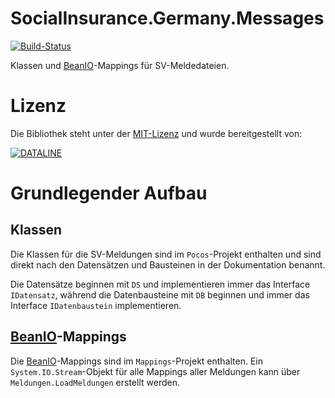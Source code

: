 ﻿# SocialInsurance.Germany.Messages

[![Build-Status](https://img.shields.io/teamcity/https/build.service-dataline.de:8081/s/OpenSource_DguvValidator.svg?label=TeamCity)](https://build.service-dataline.de:8081/viewType.html?buildTypeId=OpenSource_SocialInsuranceGermanyMessages&guest=1)

Klassen und [BeanIO](https://github.com/FubarDevelopment/beanio-net)-Mappings für SV-Meldedateien.

# Lizenz

Die Bibliothek steht unter der [MIT-Lizenz](LICENSE.md)
und wurde bereitgestellt von:

[![DATALINE](http://www.dataline.de/images/Logo_kleiner.png)](http://www.dataline.de)

# Grundlegender Aufbau

## Klassen

Die Klassen für die SV-Meldungen sind im ```Pocos```-Projekt enthalten und sind direkt
nach den Datensätzen und Bausteinen in der Dokumentation benannt.

Die Datensätze beginnen mit ```DS``` und implementieren immer das Interface ```IDatensatz```,
während die Datenbausteine mit ```DB``` beginnen und immer das Interface ```IDatenbaustein```
implementieren.

## [BeanIO](https://github.com/FubarDevelopment/beanio-net)-Mappings

Die [BeanIO](https://github.com/FubarDevelopment/beanio-net)-Mappings sind im ```Mappings```-Projekt
enthalten. Ein ```System.IO.Stream```-Objekt für alle Mappings aller Meldungen kann über
```Meldungen.LoadMeldungen``` erstellt werden.

